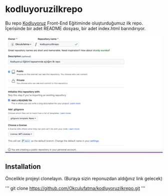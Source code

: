 # kodluyoruzilkrepo

Bu repo [Kodluyoruz](https://www.kodluyoruz.org) Front-End Eğitiminde oluşturduğumuz ilk repo. İçerisinde bir adet README dosyası, bir adet index.html barındırıyor. 

![görsel](https://raw.githubusercontent.com/Okculufatma/kodluyoruzilkrepo/main/Ekran%20Resmi%202022-07-10%2016.53.44.png)

## Installation

Öncelikle projeyi clonelayın. (Buraya sizin reponuzdan aldığınız link gelecek)


'''
git clone https://github.com/Okculufatma/kodluyoruzilkrepo.git
'''